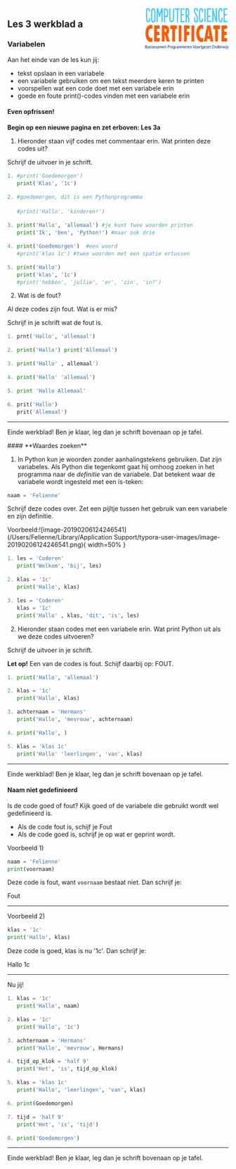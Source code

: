 <img src="../../img/Logo cs-certificate.jpg" style="zoom:20%" align="right" />

## Les 3 werkblad a

### Variabelen

Aan het einde van de les kun jij:

- tekst opslaan in een variabele
- een variabele gebruiken om een tekst meerdere keren te printen
- voorspellen wat een code doet met een variabele erin
- goede en foute print()-codes vinden met een variabele erin



#### **Even opfrissen!**

**Begin op een nieuwe pagina en zet erboven: Les 3a**

1) Hieronder staan vijf codes met commentaar erin. Wat printen deze codes uit?

Schrijf de uitvoer in je schrift.

```python
1. #print('Goedemorgen')               
   print('Klas', '1c')
```

```python
2. #goedemorgen, dit is een Pythonprogramma

   #print('Hallo', 'kinderen!')
```

```python
3. print('Hallo', 'allemaal') #je kunt twee woorden printen
   print('Ik', 'ben', 'Python!') #maar ook drie 
```

```python
4. print('Goedemorgen')  #een woord           
   #print('klas 1c') #twee woorden met een spatie ertussen
```

```python
5. print('Hallo')               
   print('klas', '1c')
   #print('hebben', 'jullie', 'er', 'zin', 'in?')
```

<div style="page-break-after: always;"></div>

2) Wat is de fout?

Al deze codes zijn fout. Wat is er mis? 

Schrijf in je schrift wat de fout is. 

```python
1. prnt('Hallo', 'allemaal')
```

```python
2. print('Hallo') print('Allemaal')
```

```python
3. print('Hallo' , allemaal')
```

```python
4. print('Hallo' 'allemaal')
```

```python
5. print 'Hallo Allemaal'
```

```python
6. prit('Hallo')
   prit('Allemaal')
```

------
Einde werkblad! Ben je klaar, leg dan je schrift bovenaan op je tafel.

<div style="page-break-after: always;"></div>

 <div style="page-break-after: always;"></div>
#### **Waardes zoeken**

1) In Python kun je woorden zonder aanhalingstekens gebruiken. Dat zijn variabeles. Als Python die tegenkomt gaat hij omhoog zoeken in het programma naar de *definitie* van de variabele. Dat betekent waar de variabele wordt ingesteld met een is-teken: 

```python
naam = 'Felienne'
```

Schrijf deze codes over. Zet een pijltje tussen het gebruik van een variabele en zijn definitie.

Voorbeeld:![image-20190206124246541](/Users/Felienne/Library/Application Support/typora-user-images/image-20190206124246541.png){ width=50% }

```python
1. les = 'Coderen'
   print('Welkom', 'bij', les)
```

```python
2. klas = '1c'
   print('Hallo', klas)
```

```python
3. les = 'Coderen'
   klas = '1c'
   print('Hallo' , klas, 'dit', 'is', les)
```

<div style="page-break-after: always;"></div>

2) Hieronder staan codes met een variabele erin. 
Wat print Python uit als we deze codes uitvoeren?

Schrijf de uitvoer in je schrift.

**Let op!** Een van de codes is fout. Schijf daarbij op: FOUT.

```python
1. print('Hallo', 'allemaal') 
```

```python
2. klas = '1c'
   print('Hallo', klas)
```

```python
3. achternaam = 'Hermans'
   print('Hallo', 'mevrouw', achternaam)
```

```python
4. print('Hallo', )
```

```python
5. klas = 'klas 1c'
   print('Hallo' 'leerlingen', 'van', klas)
```

------

Einde werkblad! Ben je klaar, leg dan je schrift bovenaan op je tafel.

 <div style="page-break-after: always;"></div>

#### **Naam niet gedefinieerd**

Is de code goed of fout? Kijk goed of de variabele die gebruikt wordt wel gedefinieerd is. 

* Als de code fout is, schijf je Fout
* Als de code goed is, schrijf je op wat er geprint wordt.

Voorbeeld 1)

```python
naam = 'Felienne'
print(voornaam)
```

Deze code is fout, want `voornaam` bestaat niet. Dan schrijf je:

Fout

----

Voorbeeld 2)

```python
klas = '1c'
print('Hallo', klas)
```

Deze code is goed, klas is nu '1c'. Dan schrijf je:

Hallo 1c

---

Nu jij!

```python
1. klas = '1c'
   print('Hallo', naam)
```


```python
2. klas = '1c'
   print('Hallo', '1c')
```

```python
3. achternaam = 'Hermans'
   print('Hallo', 'mevrouw', Hermans)
```

```python
4. tijd_op_klok = 'half 9'
   print('Het', 'is', tijd_op_klok)
```

```python
5. klas = 'klas 1c'
   print('Hallo', 'leerlingen', 'van', klas)
```

```python
6. print(Goedemorgen)
```

```python
7. tijd = 'half 9'
   print('Het', 'is', 'tijd')
```

```python
8. print('Goedemorgen')
```

------

Einde werkblad! Ben je klaar, leg dan je schrift bovenaan op je tafel.








